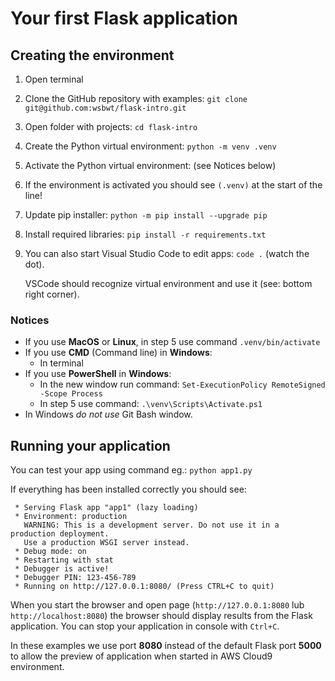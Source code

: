 # Your first Flask application

## Creating the environment

1. Open terminal
2. Clone the GitHub repository with examples: `git clone git@github.com:wsbwt/flask-intro.git`
3. Open folder with projects: `cd flask-intro`
4. Create the Python virtual environment: `python -m venv .venv`
5. Activate the Python virtual environment: (see Notices below)
6. If the environment is activated you should see `(.venv)` at the start of the line!
7. Update pip installer: `python -m pip install --upgrade pip`
8. Install required libraries: `pip install -r requirements.txt`
9. You can also start Visual Studio Code to edit apps: `code .` (watch the dot). 

   VSCode should recognize virtual environment and use it (see: bottom right corner).

### Notices

- If you use **MacOS** or **Linux**, in step 5 use command `.venv/bin/activate`
- If you use **CMD** (Command line) in **Windows**:
  - In terminal
- If you use **PowerShell** in **Windows**:
  - In the new window run command: `Set-ExecutionPolicy RemoteSigned -Scope Process`
  - In step 5 use command: `.\venv\Scripts\Activate.ps1`
- In Windows *do not use* Git Bash window.

## Running your application

You can test your app using command eg.: `python app1.py`

If everything has been installed correctly you should see:

```text
 * Serving Flask app "app1" (lazy loading)
 * Environment: production
   WARNING: This is a development server. Do not use it in a production deployment.
   Use a production WSGI server instead.
 * Debug mode: on
 * Restarting with stat
 * Debugger is active!
 * Debugger PIN: 123-456-789
 * Running on http://127.0.0.1:8080/ (Press CTRL+C to quit)
```

When you start the browser and open page (`http://127.0.0.1:8080` lub `http://localhost:8080`) the browser should display results from the Flask application. You can stop your application in console with `Ctrl+C`.

In these examples we use port **8080** instead of the default Flask port **5000** to allow the preview of application when started in AWS Cloud9 environment.
